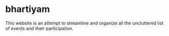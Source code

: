 # bhartiyam
This website is an attempt to streamline and organize all the uncluttered list of events and their participation.
